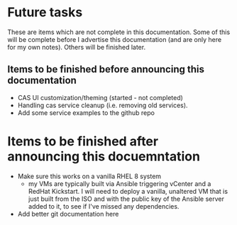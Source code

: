 # Future tasks
These are items which are not complete in this documentation.  Some of this will be complete before I advertise this documentation (and are only here for my own notes).  Others will be finished later.

## Items to be finished before announcing this documentation

* CAS UI customization/theming (started - not completed)
* Handling cas service cleanup (i.e. removing old services).
* Add some service examples to the github repo

# Items to be finished after announcing this docuemntation

* Make sure this works on a vanilla RHEL 8 system 
    * my VMs are typically built via Ansible triggering vCenter and a RedHat Kickstart.  I will need to deploy a vanilla, unaltered VM that is just built from the ISO and with the public key of the Ansible server added to it, to see if I've missed any dependencies.
* Add better git documentation here
